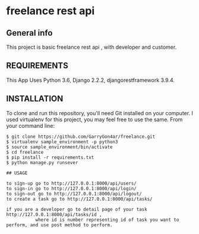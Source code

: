 # freelance rest api 

## General info
This project is basic freelance rest api  , with developer and customer.

## REQUIREMENTS

This App Uses Python 3.6, Django 2.2.2, djangorestframework 3.9.4.

## INSTALLATION

To clone and run this repository, you'll need Git installed on your computer. I used virtualenv for this project, you may feel free to use the same. From your command line:

```
$ git clone https://github.com/GarryGon4ar/freelance.git
$ virtualenv sample_environment -p python3
$ source sample_environment/bin/activate
$ cd freelance
$ pip install -r requirements.txt
$ python manage.py runsever

## USAGE

to sign-up go to http://127.0.0.1:8000/api/users/
to sign-in go to http://127.0.0.1:8000/api/login/
to sign-out go to http://127.0.0.1:8000/api/logout/
to create a task go to http://127.0.0.1:8000/api/tasks/

if you are a developer go to detail page of your task http://127.0.0.1:8000/api/tasks/id , 
           where id is number representing id of task you want to perform, and use post method to perform.